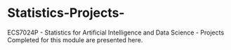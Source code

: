 # Statistics-Projects-
ECS7024P - Statistics for Artificial Intelligence and Data Science - Projects Completed for this module are presented here. 
